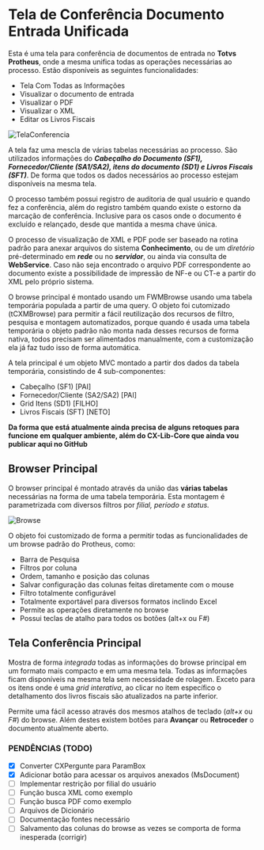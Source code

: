 
# Tela de Conferência Documento Entrada Unificada

Esta é uma tela para conferência de documentos de entrada no **Totvs Protheus**, onde a mesma unifica todas as operações necessárias ao processo. Estão disponíveis as seguintes funcionalidades:

* Tela Com Todas as Informações
* Visualizar o documento de entrada
* Visualizar o PDF
* Visualizar o XML
* Editar os Livros Fiscais

![TelaConferencia](https://user-images.githubusercontent.com/96308173/225740021-dcfa28ed-9336-4a0d-95e5-30f084efaa46.png)

A tela faz uma mescla de várias tabelas necessárias ao processo. São utilizados informações do _**Cabeçalho do Documento (SF1), Fornecedor/Cliente (SA1/SA2), itens do documento (SD1) e Livros Fiscais (SFT)**_. De forma que todos os dados necessários ao processo estejam disponíveis na mesma tela.

O processo também possui registro de auditoria de qual usuário e quando fez a conferência, além do registro também quando existe o estorno da marcação de conferência. Inclusive para os casos onde o documento é excluído e relançado, desde que mantida a mesma chave única.

O processo de visualização de XML e PDF pode ser baseado na rotina padrão para anexar arquivos do sistema **Conhecimento**, ou de um *diretório* pré-determinado em _**rede**_ ou no _**servidor**_, ou ainda via consulta de **WebService**. Caso não seja encontrado o arquivo PDF correspondente ao documento existe a possibilidade de impressão de NF-e ou CT-e a partir do XML pelo próprio sistema.

O browse principal é montado usando um FWMBrowse usando uma tabela temporária populada a partir de uma query. O objeto foi cutomizado (tCXMBrowse) para permitir a fácil reutilização dos recursos de filtro, pesquisa e montagem automatizados, porque quando é usada uma tabela temporária o objeto padrão não monta nada desses recursos de forma nativa, todos precisam ser alimentados manualmente, com a customização ela já faz tudo isso de forma automática.

A tela principal é um objeto MVC montado a partir dos dados da tabela temporária, consistindo de 4 sub-componentes:

* Cabeçalho (SF1) [PAI]
* Fornecedor/Cliente (SA2/SA2) [PAI]
* Grid Itens (SD1) [FILHO]
* Livros Fiscais (SFT) [NETO]

**Da forma que está atualmente ainda precisa de alguns retoques para funcione em qualquer ambiente, além do CX-Lib-Core que ainda vou publicar aqui no GitHub**

## Browser Principal

O browser principal é montado através da união das **várias tabelas** necessárias na forma de uma tabela temporária. Esta montagem é parametrizada com diversos filtros por *filial, período e status.*

![Browse](https://user-images.githubusercontent.com/96308173/225740095-75107e17-ade4-4c55-9b17-504b0c9d87b5.png)

O objeto foi customizado de forma a permitir todas as funcionalidades de um browse padrão do Protheus, como:

* Barra de Pesquisa
* Filtros por coluna
* Ordem, tamanho e posição das colunas
* Salvar configuração das colunas feitas diretamente com o mouse
* Filtro totalmente configurável
* Totalmente exportável para diversos formatos inclindo Excel
* Permite as operações diretamente no browse
* Possui teclas de atalho para todos os botões (alt+x ou F#)

## Tela Conferência Principal

Mostra de forma *integrada* todas as informações do browse principal em um formato mais compacto e em uma mesma tela. Todas as informações ficam disponíveis na mesma tela sem necessidade de rolagem. Exceto para os itens onde é uma *grid interativa*, ao clicar no item específico o detalhamento dos livros fiscais são atualizados na parte inferior.

Permite uma fácil acesso através dos mesmos atalhos de teclado (*alt+x* ou *F#*) do browse. Além destes existem botões para **Avançar** ou **Retroceder** o documento atualmente aberto.

### PENDÊNCIAS (TODO)

 - [X] Converter CXPergunte para ParamBox
 - [X] Adicionar botão para acessar os arquivos anexados (MsDocument)
 - [ ] Implementar restrição por filial do usuário
 - [ ] Função busca XML como exemplo
 - [ ] Função busca PDF como exemplo
 - [ ] Arquivos de Dicionário
 - [ ] Documentação fontes necessário
 - [ ] Salvamento das colunas do browse as vezes se comporta de forma inesperada (corrigir)
